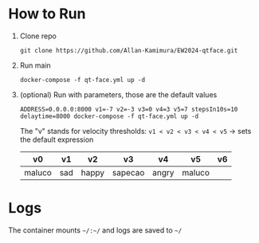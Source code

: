 # How to Run
1. Clone repo
    ```
    git clone https://github.com/Allan-Kamimura/EW2024-qtface.git
    ```

2. Run main
    ```
    docker-compose -f qt-face.yml up -d
    ```

3. (optional) Run with parameters, those are the default values
    ```
    ADDRESS=0.0.0.0:8000 v1=-7 v2=-3 v3=0 v4=3 v5=7 stepsIn10s=10 delaytime=8000 docker-compose -f qt-face.yml up -d
    ```

    The "v" stands for velocity thresholds: `v1 < v2 < v3 < v4 < v5` -> sets the default expression

    v0 | v1 | v2 | v3 | v4 |v5 | v6
    -- | -- | -- | -- | -- | --| --
    maluco | sad | happy |sapecao | angry | maluco

# Logs
The container mounts `~/:~/` and logs are saved to `~/` 
